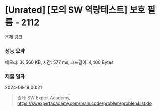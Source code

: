 # [Unrated] [모의 SW 역량테스트] 보호 필름 - 2112 

[문제 링크](https://swexpertacademy.com/main/code/problem/problemDetail.do?contestProbId=AV5V1SYKAaUDFAWu) 

### 성능 요약

메모리: 30,560 KB, 시간: 577 ms, 코드길이: 4,400 Bytes

### 제출 일자

2024-08-19 00:21



> 출처: SW Expert Academy, https://swexpertacademy.com/main/code/problem/problemList.do
